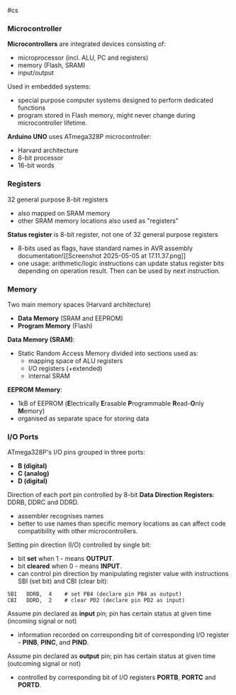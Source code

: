 #cs 

### Microcontroller

**Microcontrollers** are integrated devices consisting of:
- microprocessor (incl. ALU, PC and registers)
- memory (Flash, SRAM)
- input/output 

Used in embedded systems:
- special purpose computer systems designed to perform dedicated functions
- program stored in Flash memory, might never change during microcontroller lifetime.

**Arduino UNO** uses ATmega328P microcontroller:
- Harvard architecture
- 8-bit processor
- 16-bit words

### Registers

32 general purpose 8-bit registers
- also mapped on SRAM memory
- other SRAM memory locations also used as "registers"

**Status register** is 8-bit register, not one of 32 general purpose registers
- 8-bits used as flags, have standard names in AVR assembly documentation![[Screenshot 2025-05-05 at 17.11.37.png]]
- one usage: arithmetic/logic instructions can update status register bits depending on operation result. Then can be used by next instruction.

### Memory

Two main memory spaces (Harvard architecture)
- **Data Memory** (SRAM and EEPROM)
- **Program Memory** (Flash)

**Data Memory (SRAM)**:
- Static Random Access Memory divided into sections used as:
	- mapping space of ALU registers
	- I/O registers (+extended)
	- internal SRAM

**EEPROM Memory**:
- 1kB of EEPROM (**E**lectrically **E**rasable **P**rogrammable **R**ead-**O**nly **M**emory)
- organised as separate space for storing data

### I/O Ports

ATmega328P's I/O pins grouped in three ports:
- **B (digital)**
- **C (analog)**
- **D (digital)**

Direction of each port pin controlled by 8-bit **Data Direction Registers**: DDRB, DDRC and DDRD.
- assembler recognises names
- better to use names than specific memory locations as can affect code compatibility with other microcontrollers.

Setting pin direction (I/O) controlled by single bit:
- bit **set** when 1 - means **OUTPUT**.
- bit **cleared** when 0 - means **INPUT**.
- can control pin direction by manipulating register value with instructions SBI (set bit) and CBI (clear bit):
```
SBI   DDRB,  4    # set PB4 (declare pin PB4 as output)
CBI   DDRD,  2    # clear PD2 (declare pin PD2 as input)
```

Assume pin declared as **input** pin; pin has certain status at given time (incoming signal or not)
- information recorded on corresponding bit of corresponding I/O register - **PINB**, **PINC**, and **PIND**.

Assume pin declared as **output** pin; pin has certain status at given time (outcoming signal or not)
- controlled by corresponding bit of I/O registers **PORTB**, **PORTC** and **PORTD**.
